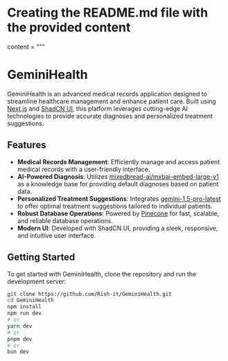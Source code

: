 # Creating the README.md file with the provided content

content = """
# GeminiHealth

GeminiHealth is an advanced medical records application designed to streamline healthcare management and enhance patient care. Built using [Next.js](https://nextjs.org/) and [ShadCN UI](https://shadcn.dev/), this platform leverages cutting-edge AI technologies to provide accurate diagnoses and personalized treatment suggestions.

## Features

- **Medical Records Management**: Efficiently manage and access patient medical records with a user-friendly interface.
- **AI-Powered Diagnosis**: Utilizes [mixedbread-ai/mxbai-embed-large-v1](https://huggingface.co/mixedbread-ai/mxbai-embed-large-v1) as a knowledge base for providing default diagnoses based on patient data.
- **Personalized Treatment Suggestions**: Integrates [gemini-1.5-pro-latest](https://huggingface.co/models) to offer optimal treatment suggestions tailored to individual patients.
- **Robust Database Operations**: Powered by [Pinecone](https://www.pinecone.io/) for fast, scalable, and reliable database operations.
- **Modern UI**: Developed with ShadCN UI, providing a sleek, responsive, and intuitive user interface.

## Getting Started

To get started with GeminiHealth, clone the repository and run the development server:

```bash
git clone https://github.com/Rish-it/GeminiHealth.git
cd GeminiHealth
npm install
npm run dev
# or
yarn dev
# or
pnpm dev
# or
bun dev
